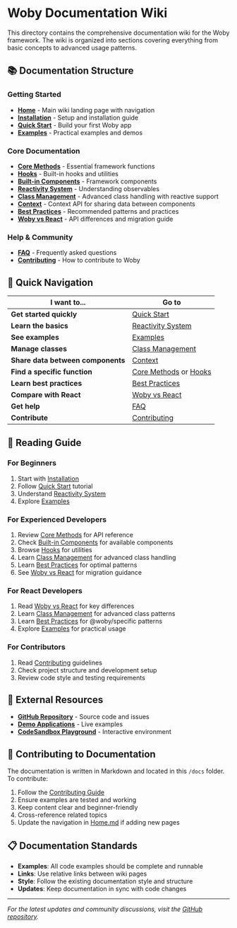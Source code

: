 # Woby Documentation Wiki

This directory contains the comprehensive documentation wiki for the Woby framework. The wiki is organized into sections covering everything from basic concepts to advanced usage patterns.

## 📚 Documentation Structure

### Getting Started
- **[Home](./Home.md)** - Main wiki landing page with navigation
- **[Installation](./Installation.md)** - Setup and installation guide
- **[Quick Start](./Quick-Start.md)** - Build your first Woby app
- **[Examples](./Examples.md)** - Practical examples and demos

### Core Documentation
- **[Core Methods](./Core-Methods.md)** - Essential framework functions
- **[Hooks](./Hooks.md)** - Built-in hooks and utilities
- **[Built-in Components](./Built-in-Components.md)** - Framework components
- **[Reactivity System](./Reactivity-System.md)** - Understanding observables
- **[Class Management](./Class-Management.md)** - Advanced class handling with reactive support
- **[Context](./Context.md)** - Context API for sharing data between components
- **[Best Practices](./Best-Practices.md)** - Recommended patterns and practices
- **[Woby vs React](./@woby/vs-React.md)** - API differences and migration guide

### Help & Community
- **[FAQ](./FAQ.md)** - Frequently asked questions
- **[Contributing](./Contributing.md)** - How to contribute to Woby

## 🚀 Quick Navigation

| I want to... | Go to |
|-------------|-------|
| **Get started quickly** | [Quick Start](./Quick-Start.md) |
| **Learn the basics** | [Reactivity System](./Reactivity-System.md) |
| **See examples** | [Examples](./Examples.md) |
| **Manage classes** | [Class Management](./Class-Management.md) |
| **Share data between components** | [Context](./Context.md) |
| **Find a specific function** | [Core Methods](./Core-Methods.md) or [Hooks](./Hooks.md) |
| **Learn best practices** | [Best Practices](./Best-Practices.md) |
| **Compare with React** | [Woby vs React](./@woby/vs-React.md) |
| **Get help** | [FAQ](./FAQ.md) |
| **Contribute** | [Contributing](./Contributing.md) |

## 📖 Reading Guide

### For Beginners
1. Start with [Installation](./Installation.md)
2. Follow [Quick Start](./Quick-Start.md) tutorial
3. Understand [Reactivity System](./Reactivity-System.md)
4. Explore [Examples](./Examples.md)

### For Experienced Developers
1. Review [Core Methods](./Core-Methods.md) for API reference
2. Check [Built-in Components](./Built-in-Components.md) for available components
3. Browse [Hooks](./Hooks.md) for utilities
4. Learn [Class Management](./Class-Management.md) for advanced class handling
5. Learn [Best Practices](./Best-Practices.md) for optimal patterns
6. See [Woby vs React](./@woby/vs-React.md) for migration guidance

### For React Developers
1. Read [Woby vs React](./@woby/vs-React.md) for key differences
2. Learn [Class Management](./Class-Management.md) for advanced class patterns
3. Learn [Best Practices](./Best-Practices.md) for @woby/specific patterns
4. Explore [Examples](./Examples.md) for practical usage

### For Contributors
1. Read [Contributing](./Contributing.md) guidelines
2. Check project structure and development setup
3. Review code style and testing requirements

## 🔗 External Resources

- **[GitHub Repository](https://github.com/wobyjs/woby)** - Source code and issues
- **[Demo Applications](https://github.com/wobyjs/demo)** - Live examples
- **[CodeSandbox Playground](https://codesandbox.io/s/playground-7w2pxg)** - Interactive environment

## 📝 Contributing to Documentation

The documentation is written in Markdown and located in this `/docs` folder. To contribute:

1. Follow the [Contributing Guide](./Contributing.md)
2. Ensure examples are tested and working
3. Keep content clear and beginner-friendly
4. Cross-reference related topics
5. Update the navigation in [Home.md](./Home.md) if adding new pages

## 📋 Documentation Standards

- **Examples**: All code examples should be complete and runnable
- **Links**: Use relative links between wiki pages
- **Style**: Follow the existing documentation style and structure
- **Updates**: Keep documentation in sync with code changes

---

*For the latest updates and community discussions, visit the [GitHub repository](https://github.com/wobyjs/woby).*
